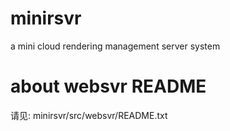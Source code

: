 # minirsvr
a mini cloud rendering management server system
# about websvr README
请见: minirsvr/src/websvr/README.txt
